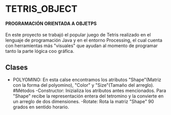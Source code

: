 # TETRIS_OBJECT
#### PROGRAMACIÓN ORIENTADA A OBJETPS

En este proyecto se trabajó el popular juego de Tetris realizado en el lenguaje de programación Java y en el entorno Processing, el cual cuenta con herramientas más "visuales" que ayudan al momento de programar tanto la parte lógica coo gráfica.
## Clases
- POLYOMINO:
En esta calse encontramos los atributos "Shape"(Matriz con la forma del polyomino), "Color" y "Size"(Tamaño del arreglo).
#Métodos
-Constructor: Inizializa los atributos antes mencionados. Para "Shape" recibe la representación entera del tetromino y la convierte en un arreglo de dos dimensiones.
-Rotate: Rota la matriz "Shape" 90 grados en sentido horario.
